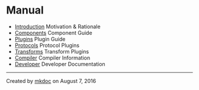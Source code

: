 # Manual

* [Introduction](introduction.md) Motivation & Rationale
* [Components](components.md) Component Guide
* [Plugins](plugins.md) Plugin Guide
* [Protocols](protocols.md) Protocol Plugins
* [Transforms](transforms.md) Transform Plugins
* [Compiler](compiler.md) Compiler Information
* [Developer](developer.md) Developer Documentation

---

Created by [mkdoc](https://github.com/mkdoc/mkdoc) on August 7, 2016


